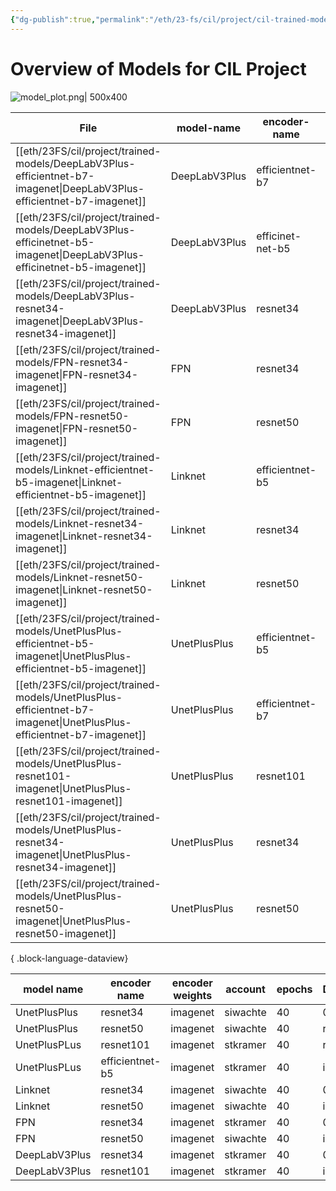 ```yaml
---
{"dg-publish":true,"permalink":"/eth/23-fs/cil/project/cil-trained-models/","tags":["cil-project"],"created":"","updated":""}
---
```


# Overview of Models for CIL Project
![model_plot.png| 500x400](/img/user/eth/23FS/cil/project/model_plot.png) 


| File                                                                                                                      | model-name    | encoder-name     | epochs | dice-loss | trained-by |
| ------------------------------------------------------------------------------------------------------------------------- | ------------- | ---------------- | ------ | --------- | ---------- |
| [[eth/23FS/cil/project/trained-models/DeepLabV3Plus-efficientnet-b7-imagenet\|DeepLabV3Plus-efficientnet-b7-imagenet]] | DeepLabV3Plus | efficientnet-b7  | 30     | 0.174434  | stkramer   |
| [[eth/23FS/cil/project/trained-models/DeepLabV3Plus-efficinetnet-b5-imagenet\|DeepLabV3Plus-efficinetnet-b5-imagenet]] | DeepLabV3Plus | efficinet-net-b5 | 30     | 0.1706    | stkramer   |
| [[eth/23FS/cil/project/trained-models/DeepLabV3Plus-resnet34-imagenet\|DeepLabV3Plus-resnet34-imagenet]]               | DeepLabV3Plus | resnet34         | 40     | 0.184872  | stkramer   |
| [[eth/23FS/cil/project/trained-models/FPN-resnet34-imagenet\|FPN-resnet34-imagenet]]                                   | FPN           | resnet34         | 40     | 0.191541  | stkramer   |
| [[eth/23FS/cil/project/trained-models/FPN-resnet50-imagenet\|FPN-resnet50-imagenet]]                                   | FPN           | resnet50         | 40     | 0.186897  | siwachte   |
| [[eth/23FS/cil/project/trained-models/Linknet-efficientnet-b5-imagenet\|Linknet-efficientnet-b5-imagenet]]             | Linknet       | efficientnet-b5  | 30     | 0.178627  | siwachte   |
| [[eth/23FS/cil/project/trained-models/Linknet-resnet34-imagenet\|Linknet-resnet34-imagenet]]                           | Linknet       | resnet34         | 40     | 0.188096  | siwachte   |
| [[eth/23FS/cil/project/trained-models/Linknet-resnet50-imagenet\|Linknet-resnet50-imagenet]]                           | Linknet       | resnet50         | 40     | 0.189461  | siwachte   |
| [[eth/23FS/cil/project/trained-models/UnetPlusPlus-efficientnet-b5-imagenet\|UnetPlusPlus-efficientnet-b5-imagenet]]   | UnetPlusPlus  | efficientnet-b5  | 40     | 0.164649  | stkramer   |
| [[eth/23FS/cil/project/trained-models/UnetPlusPlus-efficientnet-b7-imagenet\|UnetPlusPlus-efficientnet-b7-imagenet]]   | UnetPlusPlus  | efficientnet-b7  | 30     | 0.169151  | siwachte   |
| [[eth/23FS/cil/project/trained-models/UnetPlusPlus-resnet101-imagenet\|UnetPlusPlus-resnet101-imagenet]]               | UnetPlusPlus  | resnet101        | 40     | 0.183924  | stkramer   |
| [[eth/23FS/cil/project/trained-models/UnetPlusPlus-resnet34-imagenet\|UnetPlusPlus-resnet34-imagenet]]                 | UnetPlusPlus  | resnet34         | 40     | 0.1911    | siwachte   |
| [[eth/23FS/cil/project/trained-models/UnetPlusPlus-resnet50-imagenet\|UnetPlusPlus-resnet50-imagenet]]                 | UnetPlusPlus  | resnet50         | 40     | 0.183857  | siwachte   |

{ .block-language-dataview}

| model name    | encoder name    | encoder weights | account  | epochs | DiceLoss |
| ------------- | --------------- | --------------- | -------- | ------ | -------- |
| UnetPlusPlus  | resnet34        | imagenet        | siwachte | 40     | 0.1911   |
| UnetPlusPlus  | resnet50        | imagenet        | siwachte | 40     | running  |
| UnetPlusPLus  | resnet101       | imagenet        | stkramer | 40     | running  |
| UnetPlusPLus  | efficientnet-b5 | imagenet        | stkramer | 40     | inqueue  |
| Linknet       | resnet34        | imagenet        | siwachte | 40     | 0.1880   |
| Linknet       | resnet50        | imagenet        | siwachte | 40     | inqueue  |
| FPN           | resnet34        | imagenet        | stkramer | 40     | 0.1915   |
| FPN           | resnet50        | imagenet        | siwachte | 40     | inqueue  |
| DeepLabV3Plus | resnet34        | imagenet        | stkramer | 40     | 0.1848   |
| DeepLabV3Plus | resnet101       | imagenet        | stkramer | 40     | inqueue  |
